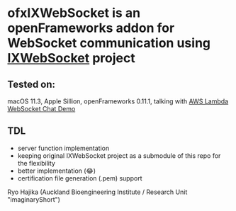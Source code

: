 # ofxIXWebSocket is an openFrameworks addon for WebSocket communication using [IXWebSocket](https://github.com/machinezone/IXWebSocket) project

## Tested on:
macOS 11.3, Apple Sillion, openFrameworks 0.11.1, talking with [AWS Lambda WebSocket Chat Demo](https://github.com/aws-samples/simple-websockets-chat-app)

## TDL
- server function implementation
- keeping original IXWebSocket project as a submodule of this repo for the flexibility
- better implementation (:joy:)
- certification file generation (.pem) support


Ryo Hajika (Auckland Bioengineering Institute / Research Unit "imaginaryShort")
